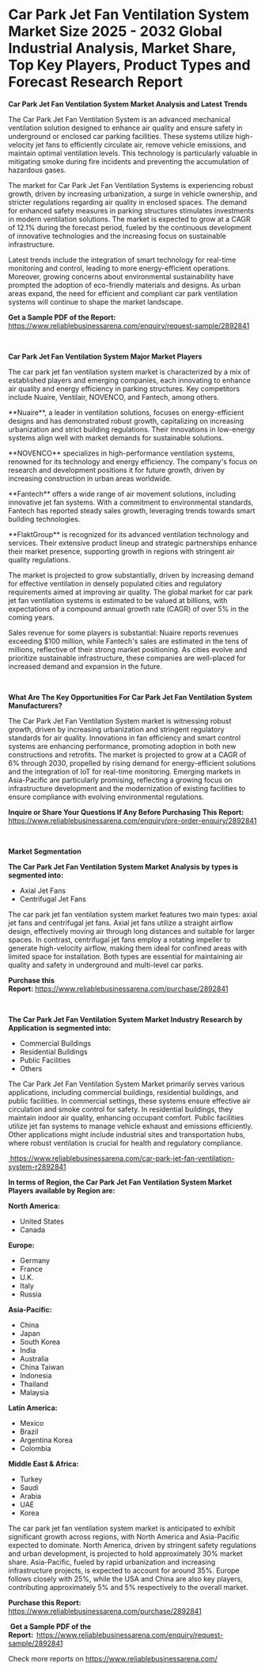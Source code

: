 <p><h1>Car Park Jet Fan Ventilation System Market Size 2025 - 2032 Global Industrial Analysis, Market Share, Top Key Players, Product Types and Forecast Research Report</h1></p><p><strong>Car Park Jet Fan Ventilation System Market Analysis and Latest Trends</strong></p>
<p><p>The Car Park Jet Fan Ventilation System is an advanced mechanical ventilation solution designed to enhance air quality and ensure safety in underground or enclosed car parking facilities. These systems utilize high-velocity jet fans to efficiently circulate air, remove vehicle emissions, and maintain optimal ventilation levels. This technology is particularly valuable in mitigating smoke during fire incidents and preventing the accumulation of hazardous gases.</p><p>The market for Car Park Jet Fan Ventilation Systems is experiencing robust growth, driven by increasing urbanization, a surge in vehicle ownership, and stricter regulations regarding air quality in enclosed spaces. The demand for enhanced safety measures in parking structures stimulates investments in modern ventilation solutions. The market is expected to grow at a CAGR of 12.1% during the forecast period, fueled by the continuous development of innovative technologies and the increasing focus on sustainable infrastructure. </p><p>Latest trends include the integration of smart technology for real-time monitoring and control, leading to more energy-efficient operations. Moreover, growing concerns about environmental sustainability have prompted the adoption of eco-friendly materials and designs. As urban areas expand, the need for efficient and compliant car park ventilation systems will continue to shape the market landscape.</p></p>
<p><strong>Get a Sample PDF of the Report:&nbsp;</strong> <a href="https://www.reliablebusinessarena.com/enquiry/request-sample/2892841?utm_campaign=3041&utm_medium=2&utm_source=Github&utm_content=ia&utm_term=15032025&utm_id=car-park-jet-fan-ventilation-system">https://www.reliablebusinessarena.com/enquiry/request-sample/2892841</a></p>
<p>&nbsp;</p>
<p><strong>Car Park Jet Fan Ventilation System Major Market Players</strong></p>
<p><p>The car park jet fan ventilation system market is characterized by a mix of established players and emerging companies, each innovating to enhance air quality and energy efficiency in parking structures. Key competitors include Nuaire, Ventilair, NOVENCO, and Fantech, among others.</p><p>**Nuaire**, a leader in ventilation solutions, focuses on energy-efficient designs and has demonstrated robust growth, capitalizing on increasing urbanization and strict building regulations. Their innovations in low-energy systems align well with market demands for sustainable solutions.</p><p>**NOVENCO** specializes in high-performance ventilation systems, renowned for its technology and energy efficiency. The company's focus on research and development positions it for future growth, driven by increasing construction in urban areas worldwide.</p><p>**Fantech** offers a wide range of air movement solutions, including innovative jet fan systems. With a commitment to environmental standards, Fantech has reported steady sales growth, leveraging trends towards smart building technologies.</p><p>**FlaktGroup** is recognized for its advanced ventilation technology and services. Their extensive product lineup and strategic partnerships enhance their market presence, supporting growth in regions with stringent air quality regulations.</p><p>The market is projected to grow substantially, driven by increasing demand for effective ventilation in densely populated cities and regulatory requirements aimed at improving air quality. The global market for car park jet fan ventilation systems is estimated to be valued at billions, with expectations of a compound annual growth rate (CAGR) of over 5% in the coming years.</p><p>Sales revenue for some players is substantial: Nuaire reports revenues exceeding $100 million, while Fantech's sales are estimated in the tens of millions, reflective of their strong market positioning. As cities evolve and prioritize sustainable infrastructure, these companies are well-placed for increased demand and expansion in the future.</p></p>
<p>&nbsp;</p>
<p><strong>What Are The Key Opportunities For Car Park Jet Fan Ventilation System Manufacturers?</strong></p>
<p><p>The Car Park Jet Fan Ventilation System market is witnessing robust growth, driven by increasing urbanization and stringent regulatory standards for air quality. Innovations in fan efficiency and smart control systems are enhancing performance, promoting adoption in both new constructions and retrofits. The market is projected to grow at a CAGR of 6% through 2030, propelled by rising demand for energy-efficient solutions and the integration of IoT for real-time monitoring. Emerging markets in Asia-Pacific are particularly promising, reflecting a growing focus on infrastructure development and the modernization of existing facilities to ensure compliance with evolving environmental regulations.</p></p>
<p><strong>Inquire or Share Your Questions If Any Before Purchasing This Report:</strong> <a href="https://www.reliablebusinessarena.com/enquiry/pre-order-enquiry/2892841?utm_campaign=3041&utm_medium=2&utm_source=Github&utm_content=ia&utm_term=15032025&utm_id=car-park-jet-fan-ventilation-system">https://www.reliablebusinessarena.com/enquiry/pre-order-enquiry/2892841</a></p>
<p>&nbsp;</p>
<p><strong>Market Segmentation</strong></p>
<p><strong>The Car Park Jet Fan Ventilation System Market Analysis by types is segmented into:</strong></p>
<p><ul><li>Axial Jet Fans</li><li>Centrifugal Jet Fans</li></ul></p>
<p><p>The car park jet fan ventilation system market features two main types: axial jet fans and centrifugal jet fans. Axial jet fans utilize a straight airflow design, effectively moving air through long distances and suitable for larger spaces. In contrast, centrifugal jet fans employ a rotating impeller to generate high-velocity airflow, making them ideal for confined areas with limited space for installation. Both types are essential for maintaining air quality and safety in underground and multi-level car parks.</p></p>
<p><strong>Purchase this Report:&nbsp;</strong><a href="https://www.reliablebusinessarena.com/purchase/2892841?utm_campaign=3041&utm_medium=2&utm_source=Github&utm_content=ia&utm_term=15032025&utm_id=car-park-jet-fan-ventilation-system">https://www.reliablebusinessarena.com/purchase/2892841</a></p>
<p>&nbsp;</p>
<p><strong>The Car Park Jet Fan Ventilation System Market Industry Research by Application is segmented into:</strong></p>
<p><ul><li>Commercial Buildings</li><li>Residential Buildings</li><li>Public Facilities</li><li>Others</li></ul></p>
<p><p>The Car Park Jet Fan Ventilation System Market primarily serves various applications, including commercial buildings, residential buildings, and public facilities. In commercial settings, these systems ensure effective air circulation and smoke control for safety. In residential buildings, they maintain indoor air quality, enhancing occupant comfort. Public facilities utilize jet fan systems to manage vehicle exhaust and emissions efficiently. Other applications might include industrial sites and transportation hubs, where robust ventilation is crucial for health and regulatory compliance.</p></p>
<p><a href="https://www.reliablebusinessarena.com/car-park-jet-fan-ventilation-system-r2892841?utm_campaign=3041&utm_medium=2&utm_source=Github&utm_content=ia&utm_term=15032025&utm_id=car-park-jet-fan-ventilation-system">&nbsp;https://www.reliablebusinessarena.com/car-park-jet-fan-ventilation-system-r2892841</a></p>
<p><strong>In terms of Region, the Car Park Jet Fan Ventilation System Market Players available by Region are:</strong></p>
<p>
    <p> <strong> North America: </strong>
        <ul>
            <li>United States</li>
            <li>Canada</li>
        </ul>
        </p> 
    <p> <strong> Europe: </strong>
        <ul>
            <li>Germany</li>
            <li>France</li>
            <li>U.K.</li>
            <li>Italy</li>
            <li>Russia</li>
        </ul>
        </p> 
    <p> <strong> Asia-Pacific: </strong>
        <ul>
            <li>China</li>
            <li>Japan</li>
            <li>South Korea</li>
            <li>India</li>
            <li>Australia</li>
            <li>China Taiwan</li>
            <li>Indonesia</li>
            <li>Thailand</li>
            <li>Malaysia</li>
        </ul>
        </p> 
    <p> <strong> Latin America: </strong>
        <ul>
            <li>Mexico</li>
            <li>Brazil</li>
            <li>Argentina Korea</li>
            <li>Colombia</li>
        </ul>
        </p> 
    <p> <strong> Middle East & Africa: </strong>
        <ul>
            <li>Turkey</li>
            <li>Saudi</li>
            <li>Arabia</li>
            <li>UAE</li>
            <li>Korea</li>
        </ul>
    </p>
    </p>
<p><p>The car park jet fan ventilation system market is anticipated to exhibit significant growth across regions, with North America and Asia-Pacific expected to dominate. North America, driven by stringent safety regulations and urban development, is projected to hold approximately 30% market share. Asia-Pacific, fueled by rapid urbanization and increasing infrastructure projects, is expected to account for around 35%. Europe follows closely with 25%, while the USA and China are also key players, contributing approximately 5% and 5% respectively to the overall market.</p></p>
<p><strong>Purchase this Report: </strong><a href="https://www.reliablebusinessarena.com/purchase/2892841?utm_campaign=3041&utm_medium=2&utm_source=Github&utm_content=ia&utm_term=15032025&utm_id=car-park-jet-fan-ventilation-system">https://www.reliablebusinessarena.com/purchase/2892841</a></p>
<p>&nbsp;<strong>Get a Sample PDF of the Report:&nbsp;&nbsp;</strong><a href="https://www.reliablebusinessarena.com/enquiry/request-sample/2892841?utm_campaign=3041&utm_medium=2&utm_source=Github&utm_content=ia&utm_term=15032025&utm_id=car-park-jet-fan-ventilation-system">https://www.reliablebusinessarena.com/enquiry/request-sample/2892841</a></p>
<p><strong></strong></p>
<p>Check more reports on <a href="https://www.reliablebusinessarena.com/?utm_campaign=3041&utm_medium=2&utm_source=Github&utm_content=ia&utm_term=15032025&utm_id=car-park-jet-fan-ventilation-system">https://www.reliablebusinessarena.com/</a></p>